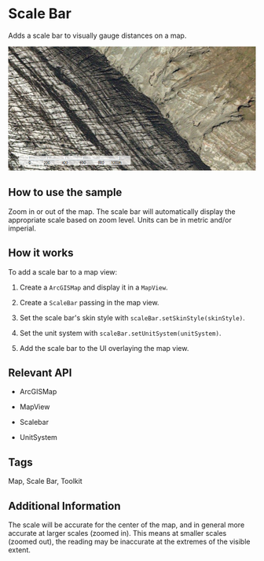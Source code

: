 # Scale Bar

Adds a scale bar to visually gauge distances on a map.

![](ScaleBar.png)

## How to use the sample

Zoom in or out of the map. The scale bar will automatically display the appropriate scale based on zoom level. Units can be in metric and/or imperial.

## How it works

To add a scale bar to a map view:

1.  Create a `ArcGISMap` and display it in a `MapView`.

2.  Create a `ScaleBar` passing in the map view.

3.  Set the scale bar's skin style with `scaleBar.setSkinStyle(skinStyle)`.

4.  Set the unit system with `scaleBar.setUnitSystem(unitSystem)`.

5.  Add the scale bar to the UI overlaying the map view.

## Relevant API

*   ArcGISMap

*   MapView

*   Scalebar

*   UnitSystem

## Tags

Map, Scale Bar, Toolkit

## Additional Information

The scale will be accurate for the center of the map, and in general more accurate at larger scales (zoomed in). This means at smaller scales (zoomed out), the reading may be inaccurate at the extremes of the visible extent.